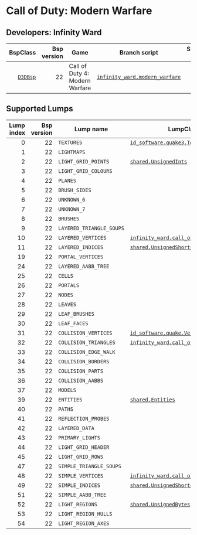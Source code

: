 # Call of Duty: Modern Warfare
## Developers: Infinity Ward

| BspClass | Bsp version | Game | Branch script | Supported lumps | Unused lumps | Coverage |
| -------: | ----------: | ---- | ------------- | --------------: | -----------: | :------- |
| [`D3DBsp`](https://github.com/snake-biscuits/bsp_tool/blob/master/bsp_tool/infinity_ward.py#L35) | 22 | Call of Duty 4: Modern Warfare | [`infinity_ward.modern_warfare`](https://github.com/snake-biscuits/bsp_tool/blob/master/bsp_tool/branches/infinity_ward/modern_warfare.py) | 10 / 41 | 0 | 23.56% |


## Supported Lumps
| Lump index | Bsp version | Lump name | LumpClass | Coverage |
| ---------: | ----------: | --------- | --------- | :------- |
| 0 | 22 | `TEXTURES` | [`id_software.quake3.Texture`](https://github.com/snake-biscuits/bsp_tool/blob/master/bsp_tool/branches/id_software/quake3.py#L309) | 100% |
| 1 | 22 | `LIGHTMAPS` |  | 0% |
| 2 | 22 | `LIGHT_GRID_POINTS` | [`shared.UnsignedInts`](https://github.com/snake-biscuits/bsp_tool/blob/master/bsp_tool/branches/shared.py#L25) | 100% |
| 3 | 22 | `LIGHT_GRID_COLOURS` |  | 0% |
| 4 | 22 | `PLANES` |  | 0% |
| 5 | 22 | `BRUSH_SIDES` |  | 0% |
| 6 | 22 | `UNKNOWN_6` |  | 0% |
| 7 | 22 | `UNKNOWN_7` |  | 0% |
| 8 | 22 | `BRUSHES` |  | 0% |
| 9 | 22 | `LAYERED_TRIANGLE_SOUPS` |  | 0% |
| 10 | 22 | `LAYERED_VERTICES` | [`infinity_ward.call_of_duty2.Vertex`](https://github.com/snake-biscuits/bsp_tool/blob/master/bsp_tool/branches/infinity_ward/call_of_duty2.py#L182) | 83% |
| 11 | 22 | `LAYERED_INDICES` | [`shared.UnsignedShorts`](https://github.com/snake-biscuits/bsp_tool/blob/master/bsp_tool/branches/shared.py#L33) | 100% |
| 19 | 22 | `PORTAL_VERTICES` |  | 0% |
| 24 | 22 | `LAYERED_AABB_TREE` |  | 0% |
| 25 | 22 | `CELLS` |  | 0% |
| 26 | 22 | `PORTALS` |  | 0% |
| 27 | 22 | `NODES` |  | 0% |
| 28 | 22 | `LEAVES` |  | 0% |
| 29 | 22 | `LEAF_BRUSHES` |  | 0% |
| 30 | 22 | `LEAF_FACES` |  | 0% |
| 31 | 22 | `COLLISION_VERTICES` | [`id_software.quake.Vertex`](https://github.com/snake-biscuits/bsp_tool/blob/master/bsp_tool/branches/id_software/quake.py#L250) | 100% |
| 32 | 22 | `COLLISION_TRIANGLES` | [`infinity_ward.call_of_duty2.Triangle`](https://github.com/snake-biscuits/bsp_tool/blob/master/bsp_tool/branches/infinity_ward/call_of_duty2.py#L163) | 100% |
| 33 | 22 | `COLLISION_EDGE_WALK` |  | 0% |
| 34 | 22 | `COLLISION_BORDERS` |  | 0% |
| 35 | 22 | `COLLISION_PARTS` |  | 0% |
| 36 | 22 | `COLLISION_AABBS` |  | 0% |
| 37 | 22 | `MODELS` |  | 0% |
| 39 | 22 | `ENTITIES` | [`shared.Entities`](https://github.com/snake-biscuits/bsp_tool/blob/master/bsp_tool/branches/shared.py#L38) | 100% |
| 40 | 22 | `PATHS` |  | 0% |
| 41 | 22 | `REFLECTION_PROBES` |  | 0% |
| 42 | 22 | `LAYERED_DATA` |  | 0% |
| 43 | 22 | `PRIMARY_LIGHTS` |  | 0% |
| 44 | 22 | `LIGHT_GRID_HEADER` |  | 0% |
| 45 | 22 | `LIGHT_GRID_ROWS` |  | 0% |
| 47 | 22 | `SIMPLE_TRIANGLE_SOUPS` |  | 0% |
| 48 | 22 | `SIMPLE_VERTICES` | [`infinity_ward.call_of_duty2.Vertex`](https://github.com/snake-biscuits/bsp_tool/blob/master/bsp_tool/branches/infinity_ward/call_of_duty2.py#L182) | 83% |
| 49 | 22 | `SIMPLE_INDICES` | [`shared.UnsignedShorts`](https://github.com/snake-biscuits/bsp_tool/blob/master/bsp_tool/branches/shared.py#L33) | 100% |
| 51 | 22 | `SIMPLE_AABB_TREE` |  | 0% |
| 52 | 22 | `LIGHT_REGIONS` | [`shared.UnsignedBytes`](https://github.com/snake-biscuits/bsp_tool/blob/master/bsp_tool/branches/shared.py#L21) | 100% |
| 53 | 22 | `LIGHT_REGION_HULLS` |  | 0% |
| 54 | 22 | `LIGHT_REGION_AXES` |  | 0% |


